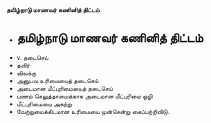 **தமிழ்நாடு மாணவர் கணினித் திட்டம்**
- # தமிழ்நாடு மாணவர் கணினித் திட்டம்
- v. தடைசெய்
- தவிர்
- விலக்கு
- அனுபவ உரிமையைத் தடைசெய்
-  அடைமான மீட்புரிமையைத் தடைசெய்
- பணம் செலுத்தாமைக்காக அடைமான மீட்புரிமை ஒழி
- மீட்புரிமையை அகற்று
- வேற்றுமைக்கிடமான உரிமையை முன்சென்று கைப்பற்றிவிடு.

